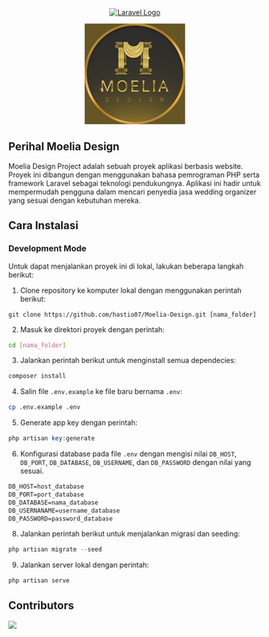 
<p align="center"><a href="https://laravel.com" target="_blank"><img src="https://raw.githubusercontent.com/laravel/art/master/logo-lockup/5%20SVG/2%20CMYK/1%20Full%20Color/laravel-logolockup-cmyk-red.svg" width="400" alt="Laravel Logo"></a></p>
<p align="center"> <a href="https://github.com/hastio07/Moelia-Design" target="_blank"> <img src="https://raw.githubusercontent.com/hastio07/Moelia-Design/master/public/img/logoMulia.jpg"
height="auto" width="200" alt="Moelia Design Logo"></a></p>

## Perihal Moelia Design
Moelia Design Project adalah sebuah proyek aplikasi berbasis website. Proyek ini dibangun dengan menggunakan bahasa pemrograman PHP serta framework Laravel sebagai teknologi pendukungnya. Aplikasi ini hadir untuk mempermudah pengguna dalam mencari penyedia jasa wedding organizer yang sesuai dengan kebutuhan mereka.

## Cara Instalasi
### Development Mode
Untuk dapat menjalankan proyek ini di lokal, lakukan beberapa langkah berikut:

1. Clone repository ke komputer lokal dengan menggunakan perintah berikut:
```git
git clone https://github.com/hastio07/Moelia-Design.git [nama_folder]
```
2. Masuk ke direktori proyek dengan perintah:
```bash
cd [nama_folder]
```
3. Jalankan perintah berikut untuk menginstall semua dependecies:
```php
composer install
```
4. Salin file `.env.example` ke file baru bernama `.env`:
```bash
cp .env.example .env
```
5. Generate app key dengan perintah:
```php
php artisan key:generate
```
6. Konfigurasi database pada file `.env` dengan mengisi nilai `DB_HOST`, `DB_PORT`, `DB_DATABASE`, `DB_USERNAME`, dan `DB_PASSWORD` dengan nilai yang sesuai.
```
DB_HOST=host_database
DB_PORT=port_database
DB_DATABASE=nama_database
DB_USERNANAME=username_database
DB_PASSWORD=password_database
```
8. Jalankan perintah berikut untuk menjalankan migrasi dan seeding:
```php
php artisan migrate --seed
```
9. Jalankan server lokal dengan perintah:
```php
php artisan serve
```

## Contributors

<a href="https://github.com/hastio07/Moelia-Design/graphs/contributors">
  <img src="https://contributors-img.web.app/image?repo=hastio07/Moelia-Design" />
</a>
